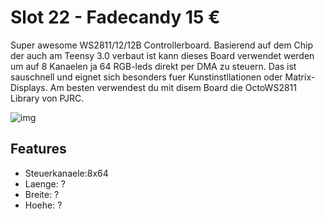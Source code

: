 [img]:https://github.com/zerocity/metalabAutomat/raw/master/22/1.jpg

# Slot 22 - Fadecandy 15 &euro;

Super awesome WS2811/12/12B Controllerboard. Basierend auf dem Chip der auch am Teensy 3.0 verbaut ist kann dieses Board verwendet werden um auf 8 Kanaelen ja 64 RGB-leds direkt per DMA zu steuern. Das ist sauschnell und eignet sich besonders fuer Kunstinstllationen oder Matrix-Displays. Am besten verwendest du mit disem Board die OctoWS2811 Library von PJRC.

![img]

## Features
+ Steuerkanaele:8x64
+ Laenge: ?
+ Breite: ?
+ Hoehe: ?
